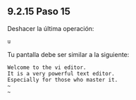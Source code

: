 ## 9.2.15 Paso 15
Deshacer la última operación:

	u

Tu pantalla debe ser similar a la siguiente:

```
Welcome to the vi editor.                                                     
It is a very powerful text editor.                                           
Especially for those who master it.
~                                                                          
~ 
```